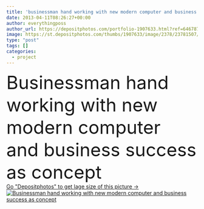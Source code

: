 ```yaml
---
title: 'businessman hand working with new modern computer and business s'
date: 2013-04-11T08:26:27+00:00
author: everythingposs
author_url: https://depositphotos.com/portfolio-1907633.html?ref=64678756
image: https://st.depositphotos.com/thumbs/1907633/image/2378/23781507/api_thumb_450.jpg?forcejpeg=true
type: "post"
tags: []
categories: 
  - project
---
```

<div aling="center">
            <font size="60"> Businessman hand working with new modern computer and business success as concept</font>   
</div>
<div>
    <a href='https://depositphotos.com/23781507/stock-photo-businessman-hand-working-with-new.html?ref=64678756' target=_blank > Go "Depositphotos" to get lage size of this picture ->
        <img href='https://depositphotos.com/23781507/stock-photo-businessman-hand-working-with-new.html?ref=64678756' src='https://st.depositphotos.com/1907633/2378/i/950/depositphotos_23781507-stock-photo-businessman-hand-working-with-new.jpg?forcejpeg=true' alt='Businessman hand working with new modern computer and business success as concept' >
    </a>
</div>
